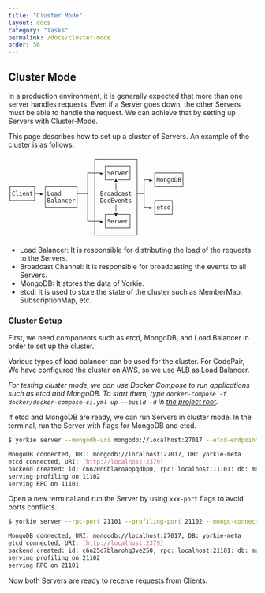 ```yaml
---
title: "Cluster Mode"
layout: docs
category: "Tasks"
permalink: /docs/cluster-mode
order: 56
---
```


## Cluster Mode

In a production environment, it is generally expected that more than one server handles requests. Even if a Server goes down, the other Servers must be able to handle the request. We can achieve that by setting up Servers with Cluster-Mode.

This page describes how to set up a cluster of Servers. An example of the cluster is as follows:

```
                        ┌───────────┐
                        │  ┌──────┐ │
                      ┌─┼─►│Server│ │    ┌───────┐
                      │ │  └──▲───┘ │ ┌─►│MongoDB│
┌──────┐  ┌────────┐  │ │     │     │ │  └───────┘
│Client├─►│Load    ├──┤ │ Broadcast ├─┤
└──────┘  │Balancer│  │ │ DocEvents │ │  ┌────┐
          └────────┘  │ │     │     │ └─►│etcd│
                      │ │  ┌──▼───┐ │    └────┘
                      └─┼─►│Server│ │
                        │  └──────┘ │
                        └───────────┘
```

- Load Balancer: It is responsible for distributing the load of the requests to the Servers.
- Broadcast Channel: It is responsible for broadcasting the events to all Servers.
- MongoDB: It stores the data of Yorkie.
- etcd: It is used to store the state of the cluster such as MemberMap, SubscriptionMap, etc.

### Cluster Setup

First, we need components such as etcd, MongoDB, and Load Balancer in order to set up the cluster.

Various types of load balancer can be used for the cluster. For CodePair, We have configured the cluster on AWS, so we use [ALB](https://docs.aws.amazon.com/elasticloadbalancing/latest/application/introduction.html) as Load Balancer.

*For testing cluster mode, we can use Docker Compose to run applications such as etcd and MongoDB. To start them, type `docker-compose -f docker/docker-compose-ci.yml up --build -d` in [the project root](https://github.com/yorkie-team/yorkie).*

If etcd and MongoDB are ready, we can run Servers in cluster mode. In the terminal, run the Server with flags for MongoDB and etcd.

```bash
$ yorkie server --mongodb-uri mongodb://localhost:27017 --etcd-endpoints http://localhost:2379

MongoDB connected, URI: mongodb://localhost:27017, DB: yorkie-meta
etcd connected, URI: [http://localhost:2379]
backend created: id: c6n20nnblaroaopqdbp0, rpc: localhost:11101: db: mongodb://localhost:27017
serving profiling on 11102
serving RPC on 11101
```

Open a new terminal and run the Server by using `xxx-port` flags to avoid ports conflicts.

```bash
$ yorkie server --rpc-port 21101 --profiling-port 21102 --mongo-connection-uri mongodb://localhost:27017 --etcd-endpoints http://localhost:2379

MongoDB connected, URI: mongodb://localhost:27017, DB: yorkie-meta
etcd connected, URI: [http://localhost:2379]
backend created: id: c6n25o7blarohq3ve250, rpc: localhost:21101: db: mongodb://localhost:27017
serving profiling on 21102
serving RPC on 21101
```

Now both Servers are ready to receive requests from Clients.
